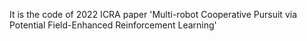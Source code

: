 It is the code of 2022 ICRA paper 'Multi-robot Cooperative Pursuit via Potential Field-Enhanced Reinforcement Learning'
